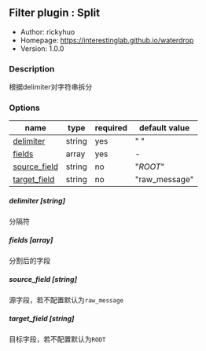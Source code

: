 ## Filter plugin : Split

* Author: rickyhuo
* Homepage: https://interestinglab.github.io/waterdrop
* Version: 1.0.0

### Description

根据delimiter对字符串拆分

### Options

| name | type | required | default value |
| --- | --- | --- | --- |
| [delimiter](#delimiter-string) | string | yes | " " |
| [fields](#fields-array) | array | yes | - |
| [source_field](#source_field-string) | string | no | "_ROOT_" |
| [target_field](#target_field-string) | string | no | "raw_message" |

##### delimiter [string]

分隔符

##### fields [array]

分割后的字段

##### source_field [string]

源字段，若不配置默认为`raw_message`

##### target_field [string]

目标字段，若不配置默认为`ROOT`